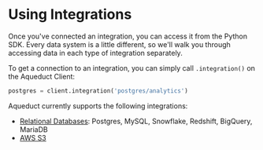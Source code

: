 # Using Integrations

Once you've connected an integration, you can access it from the Python SDK. Every data system is a little different, so we'll walk you through accessing data in each type of integration separately.&#x20;

To get a connection to an integration, you can simply call `.integration()` on the Aqueduct Client:

```python
postgres = client.integration('postgres/analytics')
```

Aqueduct currently supports the following integrations:

* [Relational Databases](relational-databases.md): Postgres, MySQL, Snowflake, Redshift, BigQuery, MariaDB&#x20;
* [AWS S3](aws-s3.md)
